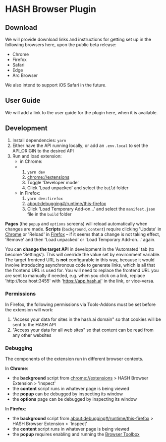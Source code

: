 # HASH Browser Plugin

## Download

We will provide download links and instructions for getting set up in the following browsers here, upon the public beta release:

- Chrome
- Firefox
- Safari
- Edge
- Arc Browser

We also intend to support iOS Safari in the future.

## User Guide

We will add a link to the user guide for the plugin here, when it is available.

## Development

1. Install dependencies: `yarn`
1. Either have the API running locally, or add an `.env.local` to set the API_ORIGIN to the desired API
1. Run and load extension:
   - in Chrome:
   - 1. `yarn dev`
     1. [chrome://extensions](chrome://extensions)
     1. Toggle 'Developer mode'
     1. Click 'Load unpacked' and select the `build` folder
   - in Firefox:
     1. `yarn dev:firefox`
     1. [about:debugging#/runtime/this-firefox](about:debugging#/runtime/this-firefox)
     1. Click 'Load Temporary Add-on...' and select the `manifest.json` file in the `build` folder

**Pages** (the `popup` and `options` screens) will reload automatically when changes are made.
**Scripts** (`background`, `content`) require clicking 'Update' in [Chrome](chrome://extensions) or 'Reload' in [Firefox](about:debugging#/runtime/this-firefox)
– if it seems that a change is not taking effect, 'Remove' and then 'Load unpacked' or 'Load Temporary Add-on...' again.

You can **change the target API** in development in the 'Automated' tab (to become 'Settings'). This will override the value set by environment variable.
The target frontend URL is **not** configurable in this way, because it would involve introducing asynchronous code to generate links,
which is all that the frontend URL is used for. You will need to replace the frontend URL you are sent to manually if needed,
e.g. when you click on a link, replace 'http://localhost:3455' with 'https://app.hash.ai' in the link, or vice-versa.

### Permissions

In Firefox, the following permissions via Tools-Addons must be set before the extension will work:

1. "Access your data for sites in the hash.ai domain" so that cookies will be sent to the HASH API
1. "Access your data for all web sites" so that content can be read from any other websites

### Debugging

The components of the extension run in different browser contexts.

In **Chrome**:

- the **background** script from [chrome://extensions](chrome://extensions) > HASH Browser Extension > 'Inspect'
- the **content** script runs in whatever page is being viewed
- the **popup** can be debugged by inspecting its window
- the **options** page can be debugged by inspecting its window

In **Firefox**:

- the **background** script from [about:debugging#/runtime/this-firefox](about:debugging#/runtime/this-firefox) > HASH Browser Extension > 'Inspect'
- the **content** script runs in whatever page is being viewed
- the **popup** requires enabling and running the [Browser Toolbox](https://firefox-source-docs.mozilla.org/devtools-user/browser_toolbox/index.html)

